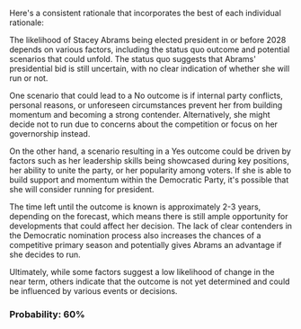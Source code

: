Here's a consistent rationale that incorporates the best of each individual rationale:

The likelihood of Stacey Abrams being elected president in or before 2028 depends on various factors, including the status quo outcome and potential scenarios that could unfold. The status quo suggests that Abrams' presidential bid is still uncertain, with no clear indication of whether she will run or not.

One scenario that could lead to a No outcome is if internal party conflicts, personal reasons, or unforeseen circumstances prevent her from building momentum and becoming a strong contender. Alternatively, she might decide not to run due to concerns about the competition or focus on her governorship instead.

On the other hand, a scenario resulting in a Yes outcome could be driven by factors such as her leadership skills being showcased during key positions, her ability to unite the party, or her popularity among voters. If she is able to build support and momentum within the Democratic Party, it's possible that she will consider running for president.

The time left until the outcome is known is approximately 2-3 years, depending on the forecast, which means there is still ample opportunity for developments that could affect her decision. The lack of clear contenders in the Democratic nomination process also increases the chances of a competitive primary season and potentially gives Abrams an advantage if she decides to run.

Ultimately, while some factors suggest a low likelihood of change in the near term, others indicate that the outcome is not yet determined and could be influenced by various events or decisions.

### Probability: 60%